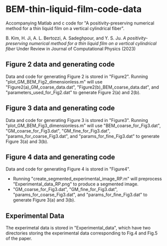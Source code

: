 # BEM-thin-liquid-film-code-data
Accompanying Matlab and c code for "A positivity-preserving numerical method for a thin liquid film on a vertical cylindrical fiber".

B. Kim, H. Ji, A. L. Bertozzi, A. Sadeghpour, and Y. S. Ju. *A positivity-
preserving numerical method for a thin liquid film on a vertical cylindrical fiber*
Under Review in Journal of Computational Physics (2023)

## Figure 2 data and generating code
Data and code for generating Figure 2 is stored in "Figure2". Running "plot_GM_BEM_Fig2_dimensionless.m" will use "Figure2(a)_GM_coarse_data.dat", "Figure2(b)_BEM_coarse_data.dat", and "parameters_used_for_Fig2.dat" to generate Figure 2(a) and 2(b).

## Figure 3 data and generating code
Data and code for generating Figure 3 is stored in "Figure3". Running "plot_GM_BEM_Fig3_dimensionless.m" will use "BEM_coarse_for_Fig3.dat", "GM_coarse_for_Fig3.dat", "GM_fine_for_Fig3.dat", "params_for_coarse_Fig3.dat", and "params_for_fine_Fig3.dat" to generate Figure 3(a) and 3(b).

## Figure 4 data and generating code
Data and code for generating Figure 4 is stored in "Figure4". 
- Running "create_segmented_experimental_image_RP.m" will preprocess "Experimental_data_RP.png" to produce a segmented image.
- "GM_coarse_for_Fig3.dat", "GM_fine_for_Fig3.dat", "params_for_coarse_Fig3.dat", and "params_for_fine_Fig3.dat" to generate Figure 3(a) and 3(b).

## Experimental Data
The experimetal data is stored in "Experimental_data", which have two directories storing the experimental data corresponding to Fig.4 and Fig.5 of the paper. 
